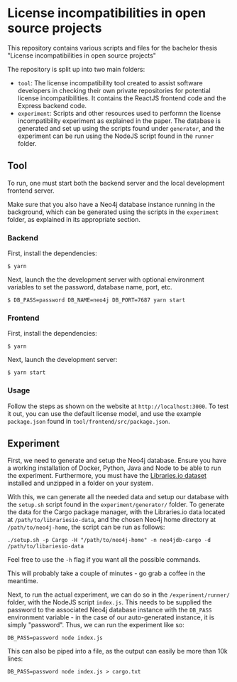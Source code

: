 # License incompatibilities in open source projects

This repository contains various scripts and files for the bachelor thesis "License incompatibilities in open source projects"

The repository is split up into two main folders:

- `tool`: The license incompatibility tool created to assist software developers in checking their own private repositories for potential license incompatibilities. It contains the ReactJS frontend code and the Express backend code.
- `experiment`: Scripts and other resources used to performn the license incompatibility experiment as explained in the paper. The database is generated and set up using the scripts found under `generator`, and the experiment can be run using the NodeJS script found in the `runner` folder.

## Tool

To run, one must start both the backend server and the local development frontend server.

Make sure that you also have a Neo4j database instance running in the background, which can be generated using the scripts in the `experiment` folder, as explained in its appropriate section.

### Backend

First, install the dependencies:

`$ yarn`

Next, launch the the development server with optional environment variables to set the password, database name, port, etc.

`$ DB_PASS=password DB_NAME=neo4j DB_PORT=7687 yarn start`

### Frontend

First, install the dependencies:

`$ yarn`

Next, launch the development server:

`$ yarn start`

### Usage

Follow the steps as shown on the website at `http://localhost:3000`. To test it out, you can use the default license model, and use the example `package.json` found in `tool/frontend/src/package.json`.

## Experiment

First, we need to generate and setup the Neo4j database. Ensure you have a working installation of Docker, Python, Java and Node to be able to run the experiment. Furthermore, you must have the [Libraries.io dataset](https://doi.org/10.5281/zenodo.3626071) installed and unzipped in a folder on your system.

With this, we can generate all the needed data and setup our database with the `setup.sh` script found in the `experiment/generator/` folder. To generate the data for the Cargo package manager, with the Libraries.io data located at `/path/to/librariesio-data`, and the chosen Neo4j home directory at `/path/to/neo4j-home`, the script can be run as follows:

`./setup.sh -p Cargo -H "/path/to/neo4j-home" -n neo4jdb-cargo -d /path/to/libariesio-data`

Feel free to use the `-h` flag if you want all the possible commands.

This will probably take a couple of minutes - go grab a coffee in the meantime.

Next, to run the actual experiment, we can do so in the `/experiment/runner/` folder, with the NodeJS script `index.js`. This needs to be supplied the password to the associated Neo4j database instance with the `DB_PASS` environment variable - in the case of our auto-generated instance, it is simply "password". Thus, we can run the experiment like so:

`DB_PASS=password node index.js`

This can also be piped into a file, as the output can easily be more than 10k lines:

`DB_PASS=password node index.js > cargo.txt`
